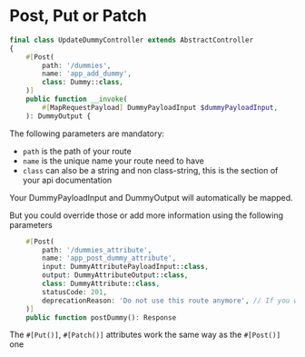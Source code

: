 # Post, Put or Patch

```php
final class UpdateDummyController extends AbstractController
{
    #[Post(
        path: '/dummies',
        name: 'app_add_dummy',
        class: Dummy::class,
    )]
    public function __invoke(
        #[MapRequestPayload] DummyPayloadInput $dummyPayloadInput,
    ): DummyOutput {
```
The following parameters are mandatory:

- `path` is the path of your route
- `name` is the unique name your route need to have
- `class` can also be a string and non class-string, this is the section of your api documentation

Your DummyPayloadInput and DummyOutput will automatically be mapped. <br />

But you could override those or add more information using the following parameters

```php
    #[Post(
        path: '/dummies_attribute',
        name: 'app_post_dummy_attribute',
        input: DummyAttributePayloadInput::class,
        output: DummyAttributeOutput::class,
        class: DummyAttribute::class,
        statusCode: 201,
        deprecationReason: 'Do not use this route anymore', // If you want to deprecate this route
    )]
    public function postDummy(): Response
```

The `#[Put()]`, `#[Patch()]` attributes work the same way as the `#[Post()]` one

